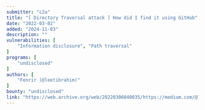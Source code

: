 ```yaml
---
submitter: "c2a"
title: "[ Directory Traversal attack ] How did I find it using GitHub"
date: "2022-03-02"
added: "2024-11-03"
description: ""
vulnerabilities: [
    "Information disclosure", "Path traversal"
]
programs: [
    "undisclosed"
]
authors: [
    "Fenrir (@leetibrahim)"
]
bounty: "undisclosed"
link: "https://web.archive.org/web/20220306040035/https://medium.com/@1337Fenrir/how-did-i-find-directory-traversal-attack-using-github-9b051ed749ca"
---
```




